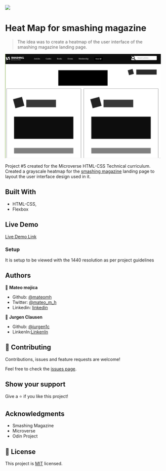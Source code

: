 ![](https://img.shields.io/badge/Microverse-blueviolet)

# Heat Map for smashing magazine

> The idea was to create a heatmap of the user interface of the smashing magazine landing page.

![screenshot](./app_screenshot.png)

Project #5 created for the Microverse HTML-CSS Technical curriculum. Created a grayscale heatmap for the [smashing magazine](https://www.smashingmagazine.com/) landing page to layout the user interface design used in it.

## Built With

- HTML-CSS,
- Flexbox

## Live Demo

[Live Demo Link](https://raw.githack.com/jurgen1c/Design-Teardown/heatmap/index.html)

### Setup
It is setup to be viewed with the 1440 resolution as per project guidelines


## Authors

👤 **Mateo mojica**

- Github: [@mateomh](https://github.com/mateomh)
- Twitter: [@mateo_m_h](https://twitter.com/mateo_m_h)
- Linkedin: [linkedin](https://linkedin.com/mateo_mojica_hernandez)

👤 **Jurgen Clausen**

- Github: [@jurgen1c](https://github.com/jurgen1c)
- LinkenIn:[LinkenIn](https://www.linkedin.com/in/jurgen-clausen-2740061a9/)

## 🤝 Contributing

Contributions, issues and feature requests are welcome!

Feel free to check the [issues page](issues/).

## Show your support

Give a ⭐️ if you like this project!

## Acknowledgments

- Smashing Magazine
- Microverse
- Odin Project

## 📝 License

This project is [MIT](lic.url) licensed.

